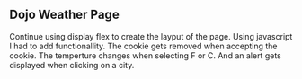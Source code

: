 ## Dojo Weather Page

Continue using display flex to create the layput of the page. Using javascript I had to add functionallity. The cookie gets removed when accepting the cookie.
The temperture changes when selecting F or C. And an alert gets displayed when clicking on a city.
